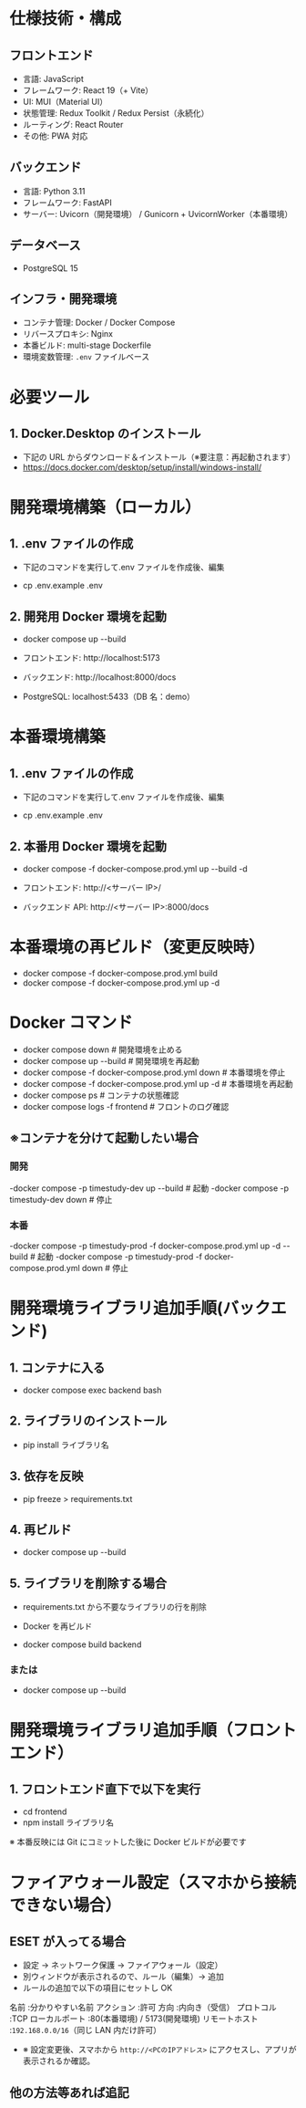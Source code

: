 # 仕様技術・構成

## フロントエンド

- 言語: JavaScript
- フレームワーク: React 19（+ Vite）
- UI: MUI（Material UI）
- 状態管理: Redux Toolkit / Redux Persist（永続化）
- ルーティング: React Router
- その他: PWA 対応

## バックエンド

- 言語: Python 3.11
- フレームワーク: FastAPI
- サーバー: Uvicorn（開発環境） / Gunicorn + UvicornWorker（本番環境）

## データベース

- PostgreSQL 15

## インフラ・開発環境

- コンテナ管理: Docker / Docker Compose
- リバースプロキシ: Nginx
- 本番ビルド: multi-stage Dockerfile
- 環境変数管理: `.env` ファイルベース

# 必要ツール

## 1. Docker.Desktop のインストール

- 下記の URL からダウンロード＆インストール（※要注意：再起動されます）
- https://docs.docker.com/desktop/setup/install/windows-install/

# 開発環境構築（ローカル）

## 1. .env ファイルの作成

- 下記のコマンドを実行して.env ファイルを作成後、編集

- cp .env.example .env

## 2. 開発用 Docker 環境を起動

- docker compose up --build

- フロントエンド: http://localhost:5173
- バックエンド: http://localhost:8000/docs
- PostgreSQL: localhost:5433（DB 名：demo）

# 本番環境構築

## 1. .env ファイルの作成

- 下記のコマンドを実行して.env ファイルを作成後、編集

- cp .env.example .env

## 2. 本番用 Docker 環境を起動

- docker compose -f docker-compose.prod.yml up --build -d

- フロントエンド: http://<サーバー IP>/
- バックエンド API: http://<サーバー IP>:8000/docs

# 本番環境の再ビルド（変更反映時）

- docker compose -f docker-compose.prod.yml build
- docker compose -f docker-compose.prod.yml up -d

# Docker コマンド

- docker compose down # 開発環境を止める
- docker compose up --build # 開発環境を再起動
- docker compose -f docker-compose.prod.yml down # 本番環境を停止
- docker compose -f docker-compose.prod.yml up -d # 本番環境を再起動
- docker compose ps # コンテナの状態確認
- docker compose logs -f frontend # フロントのログ確認

## ※コンテナを分けて起動したい場合

### 開発

-docker compose -p timestudy-dev up --build # 起動
-docker compose -p timestudy-dev down # 停止

### 本番

-docker compose -p timestudy-prod -f docker-compose.prod.yml up -d --build # 起動
-docker compose -p timestudy-prod -f docker-compose.prod.yml down # 停止

# 開発環境ライブラリ追加手順(バックエンド)

## 1. コンテナに入る

- docker compose exec backend bash

## 2. ライブラリのインストール

- pip install ライブラリ名

## 3. 依存を反映

- pip freeze > requirements.txt

## 4. 再ビルド

- docker compose up --build

## 5. ライブラリを削除する場合

- requirements.txt から不要なライブラリの行を削除
- Docker を再ビルド

- docker compose build backend

### または

- docker compose up --build

# 開発環境ライブラリ追加手順（フロントエンド）

## 1. フロントエンド直下で以下を実行

- cd frontend
- npm install ライブラリ名

※ 本番反映には Git にコミットした後に Docker ビルドが必要です

# ファイアウォール設定（スマホから接続できない場合）

## ESET が入ってる場合

- 設定 → ネットワーク保護 → ファイアウォール（設定）
- 別ウィンドウが表示されるので、ルール（編集）→ 追加
- ルールの追加で以下の項目にセットし OK

名前 :分かりやすい名前
アクション :許可
方向 :内向き（受信）
プロトコル :TCP
ローカルポート :80(本番環境) / 5173(開発環境)
リモートホスト :`192.168.0.0/16`（同じ LAN 内だけ許可）

- ※ 設定変更後、スマホから `http://<PCのIPアドレス>` にアクセスし、アプリが表示されるか確認。

## 他の方法等あれば追記
